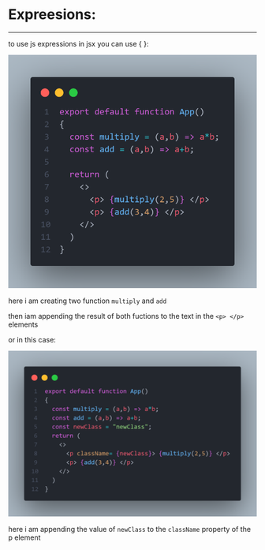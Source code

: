# Expreesions:

---

to use js expressions in jsx you can use { }:

![Expression](Imgs/JSEXPRESSIONEXAMPLE-01.png)

here i am creating two function ``multiply`` and ``add``

then iam appending the result of both fuctions to the text in the ``<p> </p>`` elements

or in this case:

![Expression2](Imgs/JSEXPRESSIONEXAMPLE-02.png)

here i am appending the value of ``newClass`` to the `className` property of the p element